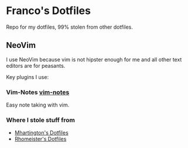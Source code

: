 # Franco's Dotfiles 

Repo for my dotfiles, 99% stolen from other dotfiles.

## NeoVim

I use NeoVim because vim is not hipster enough for me and all other text editors are for peasants. 

Key plugins I use:

### Vim-Notes [vim-notes](https://github.com/xolox/vim-notes)
Easy note taking with vim.

### Where I stole stuff from
- [Mhartington's Dotfiles](https://github.com/mhartington/dotfiles)
- [Rhomeister's Dotfiles](https://github.com/rhomeister/dotfiles)
